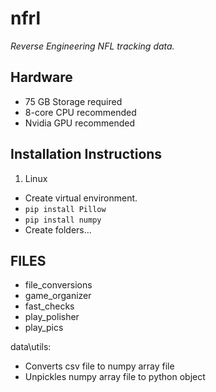 # nfrl
_Reverse Engineering NFL tracking data._

## Hardware

- 75 GB Storage required
- 8-core CPU recommended 
- Nvidia GPU recommended

## **Installation Instructions**

1. Linux
- Create virtual environment.
- `pip install Pillow`
- `pip install numpy`
- Create folders...

## FILES

- file_conversions
- game_organizer
- fast_checks
- play_polisher
- play_pics

data\utils: 
- Converts csv file to numpy array file
- Unpickles numpy array file to python object
